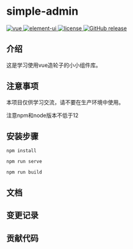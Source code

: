 
# simple-admin
<a href="https://github.com/vuejs/vue">
    <img src="https://img.shields.io/badge/vue-2.6.11-brightgreen.svg" alt="vue">
  </a>
  <a href="https://github.com/ElemeFE/element">
    <img src="https://img.shields.io/badge/element--ui-2.15.5-brightgreen.svg" alt="element-ui">
  </a>
  <a href="https://github.com/lin-xin/vue-manage-system/blob/master/LICENSE">
    <img src="https://img.shields.io/github/license/mashape/apistatus.svg" alt="license">
  </a>
  <a href="https://github.com/zbx940604035/simple-admin/releases/">
    <img src="https://img.shields.io/badge/simple--admin-1.0-brightgreen" alt="GitHub release">
  </a>
  <!-- <a href="https://lin-xin.gitee.io/example/work/#/donate">
    <img src="https://img.shields.io/badge/%24-donate-ff69b4.svg" alt="donate">
  </a> -->

## 介绍

这是学习使用vue造轮子的小小组件库。

## 注意事项

本项目仅供学习交流，请不要在生产环境中使用。

注意npm和node版本不低于12

## 安装步骤
```
npm install

npm run serve

npm run build

```

## 文档

## 变更记录

## 贡献代码